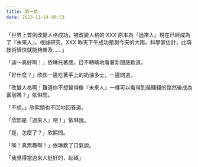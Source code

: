 ```yaml
---
title: 第一章
date: 2023-11-14 00:53
---
```

「世界上首例改變人格成功，被改變人格的 XXX 原本為『過來人』現在已經成為了『未來人』。根據研究，XXX 昨天下午成功預測今天的大雨。科學家估計，此項技術很快就能夠普及……」

「誒～真好啊！」依琳托著腮，目不轉睛地看著新聞感歎道。

「好什麼？」欣熙一邊吃著手上的奶油多士，一邊問道。

「改變人格啊！難道你不想變得像『未來人』一樣可以看得到最賺錢的路然後成為富翁嗎？」依琳問。

「不想。」欣熙頭也不回地回答道。

「欣熙是『過來人』吧！」依琳說。

「是，怎麼了？」欣熙問。

「唉！真無趣啊！」依琳歎了口氣說。

「我覺得當過來人挺好的，起碼」